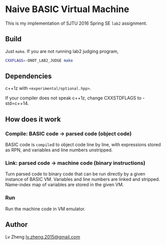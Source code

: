 # Naive BASIC Virtual Machine

This is my implementation of SJTU 2016 Spring SE `lab2` assignment.

## Build

Just `make`. If you are not running lab2 judging program,
```sh
CXXFLAGS=-DNOT_LAB2_JUDGE make
```

## Dependencies

c++1z with `<experimental/optional.hpp>`.

If your compiler does not speak c++1z, change CXXSTDFLAGS to -std=c++14.

## How does it work

### Compile: BASIC code -> parsed code (object code)

BASIC code is `compile`d to object code line by line, with expressions stored
as RPN, and variables and line numbers unstripped.

### Link: parsed code -> machine code (binary instructions)

Turn parsed code to binary code that can be run directly by a given instance of
BASIC VM. Variables and line numbers are linked and stripped. Name-index map of
variables are stored in the given VM.

### Run

Run the machine code in VM emulator.

## Author

Lv Zheng <lv.zheng.2015@gmail.com>
